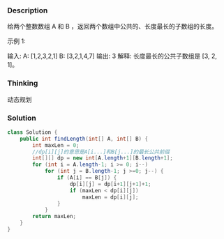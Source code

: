 ### Description

给两个整数数组 A 和 B ，返回两个数组中公共的、长度最长的子数组的长度。

示例 1:

输入:
A: [1,2,3,2,1]
B: [3,2,1,4,7]
输出: 3
解释: 
长度最长的公共子数组是 [3, 2, 1]。

### Thinking

动态规划

### Solution
```java
class Solution {
    public int findLength(int[] A, int[] B) {
        int maxLen = 0;
        //dp[i][j]的意思是A[i...]和B[j...]的最长公共前缀
        int[][] dp = new int[A.length+1][B.length+1];
        for (int i = A.length-1; i >= 0; i--)
            for (int j = B.length-1; j >=0; j--) {
                if (A[i] == B[j]) {
                    dp[i][j] = dp[i+1][j+1]+1;
                    if (maxLen < dp[i][j])
                        maxLen = dp[i][j];
                }
            }
        return maxLen;
    }
}
```